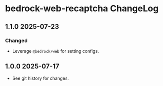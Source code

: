 # bedrock-web-recaptcha ChangeLog

## 1.1.0 2025-07-23

### Changed
- Leverage `@bedrock/web` for setting configs.

## 1.0.0 2025-07-17

- See git history for changes.
